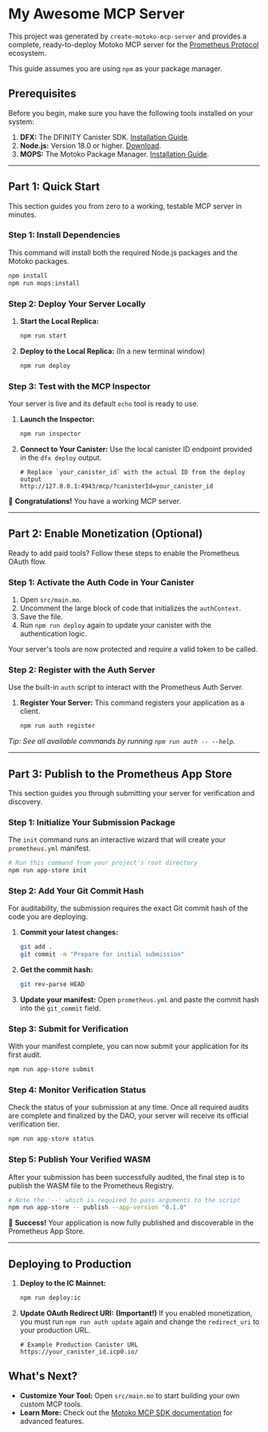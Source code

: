 # My Awesome MCP Server

This project was generated by `create-motoko-mcp-server` and provides a complete, ready-to-deploy Motoko MCP server for the [Prometheus Protocol](https://github.com/prometheus-protocol/prometheus-protocol) ecosystem.

This guide assumes you are using `npm` as your package manager.

## Prerequisites

Before you begin, make sure you have the following tools installed on your system:

1.  **DFX:** The DFINITY Canister SDK. [Installation Guide](https://dfinity.org/developers).
2.  **Node.js:** Version 18.0 or higher. [Download](https://nodejs.org/).
3.  **MOPS:** The Motoko Package Manager. [Installation Guide](https://mops.one/docs/install).

---

## Part 1: Quick Start

This section guides you from zero to a working, testable MCP server in minutes.

### Step 1: Install Dependencies

This command will install both the required Node.js packages and the Motoko packages.

```bash
npm install
npm run mops:install
```

### Step 2: Deploy Your Server Locally

1.  **Start the Local Replica:**
    ```bash
    npm run start
    ```
2.  **Deploy to the Local Replica:** (In a new terminal window)
    ```bash
    npm run deploy
    ```

### Step 3: Test with the MCP Inspector

Your server is live and its default `echo` tool is ready to use.

1.  **Launch the Inspector:**
    ```bash
    npm run inspector
    ```
2.  **Connect to Your Canister:** Use the local canister ID endpoint provided in the `dfx deploy` output.
    ```
    # Replace `your_canister_id` with the actual ID from the deploy output
    http://127.0.0.1:4943/mcp/?canisterId=your_canister_id
    ```
🎉 **Congratulations!** You have a working MCP server.

---

## Part 2: Enable Monetization (Optional)

Ready to add paid tools? Follow these steps to enable the Prometheus OAuth flow.

### Step 1: Activate the Auth Code in Your Canister

1.  Open `src/main.mo`.
2.  Uncomment the large block of code that initializes the `authContext`.
3.  Save the file.
4.  Run `npm run deploy` again to update your canister with the authentication logic.

Your server's tools are now protected and require a valid token to be called.

### Step 2: Register with the Auth Server

Use the built-in `auth` script to interact with the Prometheus Auth Server.

1.  **Register Your Server:** This command registers your application as a client.
    ```bash
    npm run auth register
    ```

*Tip: See all available commands by running `npm run auth -- --help`.*

---

## Part 3: Publish to the Prometheus App Store

This section guides you through submitting your server for verification and discovery.

### Step 1: Initialize Your Submission Package

The `init` command runs an interactive wizard that will create your `prometheus.yml` manifest.

```bash
# Run this command from your project's root directory
npm run app-store init
```

### Step 2: Add Your Git Commit Hash

For auditability, the submission requires the exact Git commit hash of the code you are deploying.

1.  **Commit your latest changes:**
    ```bash
    git add .
    git commit -m "Prepare for initial submission"
    ```
2.  **Get the commit hash:**
    ```bash
    git rev-parse HEAD
    ```
3.  **Update your manifest:** Open `prometheus.yml` and paste the commit hash into the `git_commit` field.

### Step 3: Submit for Verification

With your manifest complete, you can now submit your application for its first audit.

```bash
npm run app-store submit
```

### Step 4: Monitor Verification Status

Check the status of your submission at any time. Once all required audits are complete and finalized by the DAO, your server will receive its official verification tier.

```bash
npm run app-store status
```

### Step 5: Publish Your Verified WASM

After your submission has been successfully audited, the final step is to publish the WASM file to the Prometheus Registry.

```bash
# Note the '--' which is required to pass arguments to the script
npm run app-store -- publish --app-version "0.1.0"
```

🎉 **Success!** Your application is now fully published and discoverable in the Prometheus App Store.

---

## Deploying to Production

1.  **Deploy to the IC Mainnet:**
    ```bash
    npm run deploy:ic
    ```

2.  **Update OAuth Redirect URI:** **(Important!)** If you enabled monetization, you must run `npm run auth update` again and change the `redirect_uri` to your production URL.
    ```
    # Example Production Canister URL
    https://your_canister_id.icp0.io/
    ```

## What's Next?

-   **Customize Your Tool:** Open `src/main.mo` to start building your own custom MCP tools.
-   **Learn More:** Check out the [Motoko MCP SDK documentation](https://github.com/prometheus-protocol/motoko-sdk) for advanced features.